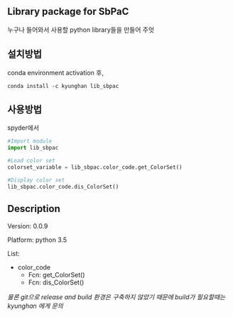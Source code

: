 ## Library package for SbPaC

누구나 들어와서 사용할 python library들을 만들어 주엇

## 설치방법
conda environment activation 후, 

```conda
conda install -c kyunghan lib_sbpac
```

## 사용방법
spyder에서
```python
#Import module
import lib_sbpac

#Load color set
colorset_variable = lib_sbpac.color_code.get_ColorSet()

#Display color set
lib_sbpac.color_code.dis_ColorSet()
```

## Description

Version: 0.0.9

Platform: python 3.5

List: 

* color_code
  * Fcn: get_ColorSet()
  * Fcn: dis_ColorSet()

*물론 git으로 release and build 환경은 구축하지 않았기 때문에 build가 필요할때는 kyunghan 에게 문의*
